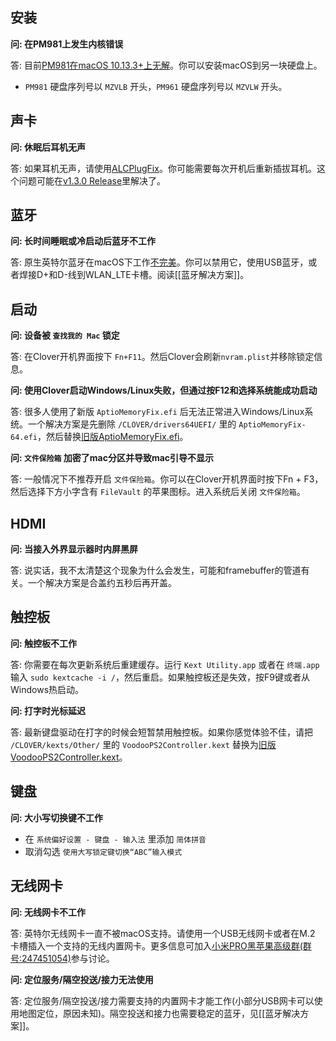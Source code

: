 ## 安装
<b>问: 在PM981上发生内核错误</b>

答: 目前[PM981在macOS 10.13.3+上无解](http://bbs.pcbeta.com/viewthread-1774117-1-1.html)。你可以安装macOS到另一块硬盘上。
- `PM981` 硬盘序列号以 `MZVLB` 开头，`PM961` 硬盘序列号以 `MZVLW` 开头。

## 声卡
<b>问: 休眠后耳机无声</b>

答: 如果耳机无声，请使用[ALCPlugFix](https://github.com/daliansky/XiaoMi-Pro/tree/master/ALCPlugFix/README_CN.md)。你可能需要每次开机后重新插拔耳机。这个问题可能在[v1.3.0 Release](https://github.com/daliansky/XiaoMi-Pro/releases/tag/v1.3.0)里解决了。

## 蓝牙
<b>问: 长时间睡眠或冷启动后蓝牙不工作</b>

答: 原生英特尔蓝牙在macOS下工作[不完美](https://github.com/daliansky/XiaoMi-Pro/issues/50)。你可以禁用它，使用USB蓝牙，或者焊接D+和D-线到WLAN_LTE卡槽。阅读[[蓝牙解决方案]]。

## 启动
<b>问: 设备被 `查找我的 Mac` 锁定</b>

答: 在Clover开机界面按下 `Fn+F11`。然后Clover会刷新`nvram.plist`并移除锁定信息。

<b>问: 使用Clover启动Windows/Linux失败，但通过按F12和选择系统能成功启动</b>

答: 很多人使用了新版 `AptioMemoryFix.efi` 后无法正常进入Windows/Linux系统。一个解决方案是先删除 `/CLOVER/drivers64UEFI/` 里的 `AptioMemoryFix-64.efi`，然后替换[旧版AptioMemoryFix.efi](https://github.com/daliansky/XiaoMi-Pro/raw/master/wiki/AptioMemoryFix.efi)。

<b>问: `文件保险箱` 加密了mac分区并导致mac引导不显示</b>

答: 一般情况下不推荐开启 `文件保险箱`。你可以在Clover开机界面时按下Fn + F3，然后选择下方小字含有 `FileVault` 的苹果图标。进入系统后关闭 `文件保险箱`。

## HDMI
<b>问: 当接入外界显示器时内屏黑屏</b>

答: 说实话，我不太清楚这个现象为什么会发生，可能和framebuffer的管道有关。一个解决方案是合盖约五秒后再开盖。

## 触控板
<b>问: 触控板不工作</b>

答: 你需要在每次更新系统后重建缓存。运行 `Kext Utility.app` 或者在 `终端.app` 输入 `sudo kextcache -i /`，然后重启。如果触控板还是失效，按F9键或者从Windows热启动。

<b>问: 打字时光标延迟</b>

答: 最新键盘驱动在打字的时候会短暂禁用触控板。如果你感觉体验不佳，请把 `/CLOVER/kexts/Other/` 里的 `VoodooPS2Controller.kext` 替换为[旧版VoodooPS2Controller.kext](https://github.com/daliansky/XiaoMi-Pro/tree/master/wiki/VoodooPS2Controller.kext)。

## 键盘
<b>问: 大小写切换键不工作</b>

  - 在 `系统偏好设置 - 键盘 - 输入法` 里添加 `简体拼音`
  - 取消勾选 `使用大写锁定键切换“ABC”输入模式`

## 无线网卡
<b>问: 无线网卡不工作</b>

答: 英特尔无线网卡一直不被macOS支持。请使用一个USB无线网卡或者在M.2 卡槽插入一个支持的无线内置网卡。更多信息可加入[小米PRO黑苹果高级群(群号:247451054)](http://shang.qq.com/wpa/qunwpa?idkey=6223ea12a7f7efe58d5972d241000dd59cbd0260db2fdede52836ca220f7f20e)参与讨论。

<b>问: 定位服务/隔空投送/接力无法使用</b>

答: 定位服务/隔空投送/接力需要支持的内置网卡才能工作(小部分USB网卡可以使用地图定位，原因未知)。隔空投送和接力也需要稳定的蓝牙，见[[蓝牙解决方案]]。